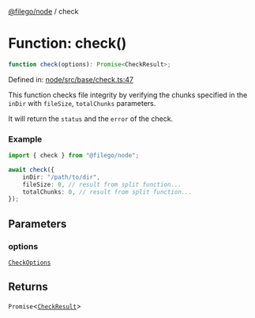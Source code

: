 [@filego/node](../README.md) / check

# Function: check()

```ts
function check(options): Promise<CheckResult>;
```

Defined in: [node/src/base/check.ts:47](https://github.com/alpheusday/filego.js/blob/1095b0b506cd20e40c6b51a386af0e8a45d893fb/packages/node/src/base/check.ts#L47)

This function checks file integrity by verifying the chunks specified
in the `inDir` with `fileSize`, `totalChunks` parameters.

It will return the `status` and the `error` of the check.

### Example

```ts
import { check } from "@filego/node";

await check({
    inDir: "/path/to/dir",
    fileSize: 0, // result from split function...
    totalChunks: 0, // result from split function...
});
```

## Parameters

### options

[`CheckOptions`](../type-aliases/CheckOptions.md)

## Returns

`Promise`\<[`CheckResult`](../type-aliases/CheckResult.md)\>
